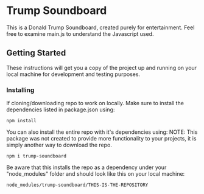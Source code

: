 # Trump Soundboard

This is a Donald Trump Soundboard, created purely for entertainment. Feel free to examine main.js to understand the Javascript used.


## Getting Started

These instructions will get you a copy of the project up and running on your local machine for development and testing purposes. 

### Installing

If cloning/downloading repo to work on locally. Make sure to install the dependencies listed in package.json using:

```
npm install
```

You can also install the entire repo with it's dependencies using:
NOTE: This package was not created to provide more functionality to your projects, it is simply another way to download the repo.

```
npm i trump-soundboard
```

Be aware that this installs the repo as a dependency under your "node_modules" folder and should look like this on your local machine:

```
node_modules/trump-soundboard/THIS-IS-THE-REPOSITORY
```





